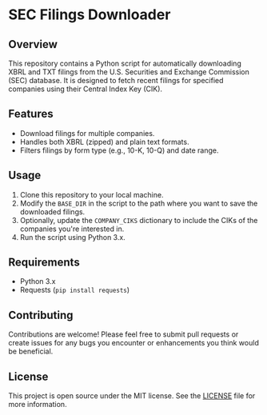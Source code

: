 # SEC Filings Downloader

## Overview
This repository contains a Python script for automatically downloading XBRL and TXT filings from the U.S. Securities and Exchange Commission (SEC) database. It is designed to fetch recent filings for specified companies using their Central Index Key (CIK).

## Features
- Download filings for multiple companies.
- Handles both XBRL (zipped) and plain text formats.
- Filters filings by form type (e.g., 10-K, 10-Q) and date range.

## Usage
1. Clone this repository to your local machine.
2. Modify the `BASE_DIR` in the script to the path where you want to save the downloaded filings.
3. Optionally, update the `COMPANY_CIKS` dictionary to include the CIKs of the companies you're interested in.
4. Run the script using Python 3.x.

## Requirements
- Python 3.x
- Requests (`pip install requests`)

## Contributing
Contributions are welcome! Please feel free to submit pull requests or create issues for any bugs you encounter or enhancements you think would be beneficial.

## License
This project is open source under the MIT license. See the [LICENSE](LICENSE) file for more information.

